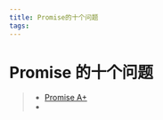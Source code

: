 ```yaml
---
title: Promise的十个问题
tags:
---
```

# Promise 的十个问题




> * [Promise A+](https://promisesaplus.com/)
> *
